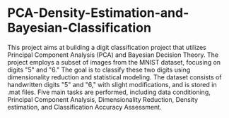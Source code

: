 # PCA-Density-Estimation-and-Bayesian-Classification
This project aims at building a digit classification project that utilizes Principal Component Analysis (PCA) and Bayesian Decision Theory. The project employs a subset of images from the MNIST dataset, focusing on digits "5" and "6." The goal is to classify these two digits using dimensionality reduction and statistical modeling. The dataset consists of handwritten digits "5" and "6," with slight modifications, and is stored in .mat files. Five main tasks are performed, including data conditioning, Principal Component Analysis, Dimensionality Reduction, Density estimation, and Classification Accuracy Assessment.
